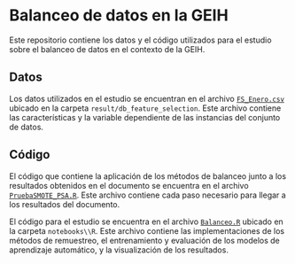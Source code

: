 # Balanceo de datos en la GEIH

Este repositorio contiene los datos y el código utilizados para el estudio sobre el balanceo de datos en el contexto de la GEIH.

## Datos

Los datos utilizados en el estudio se encuentran en el archivo [`FS_Enero.csv`](https://github.com/pinnzonandres/GEIH/blob/master/result/db_feature_selection/FS_Enero.csv) ubicado en la carpeta `result/db_feature_selection`. Este archivo contiene las características y la variable dependiente de las instancias del conjunto de datos.

## Código
El código que contiene la aplicación de los métodos de balanceo junto a los resultados obtenidos en el documento se encuentra en el archivo [`PruebaSMOTE_PSA.R`](https://github.com/pinnzonandres/GEIH/blob/master/notebooks/R/PruebaSMOTE_PSA.R). Este archivo contiene cada paso necesario para llegar a los resultados del documento.

El código para el estudio se encuentra en el archivo [`Balanceo.R`](https://github.com/pinnzonandres/GEIH/blob/master/notebooks/R/Balanceo.R) ubicado en la carpeta `notebooks\\R`. Este archivo contiene las implementaciones de los métodos de remuestreo, el entrenamiento y evaluación de los modelos de aprendizaje automático, y la visualización de los resultados.
